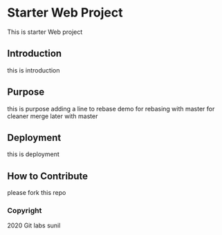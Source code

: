 # Starter Web Project
This is starter Web project
## Introduction
this is introduction
## Purpose
this is purpose
adding a line to rebase demo for rebasing with master
for cleaner merge later with master
## Deployment
this is deployment
## How to Contribute
please fork this repo
### Copyright
2020 Git labs sunil
